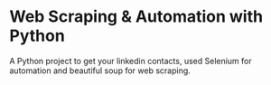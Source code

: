 # Web Scraping & Automation with Python
A Python project to get your linkedin contacts, used Selenium for automation and beautiful soup for web scraping.
